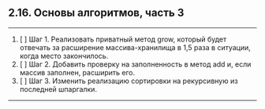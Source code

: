 ## 2.16. Основы алгоритмов, часть 3
***
1. [ ] Шаг 1. Реализовать приватный метод grow, который будет отвечать за расширение массива-хранилища в 1,5 раза в ситуации, когда место закончилось.
2. [ ] Шаг 2. Добавить проверку на заполненность в метод add и, если массив заполнен, расширить его.
3. [ ] Шаг 3. Изменить реализацию сортировки на рекурсивную из последней шпаргалки.
***